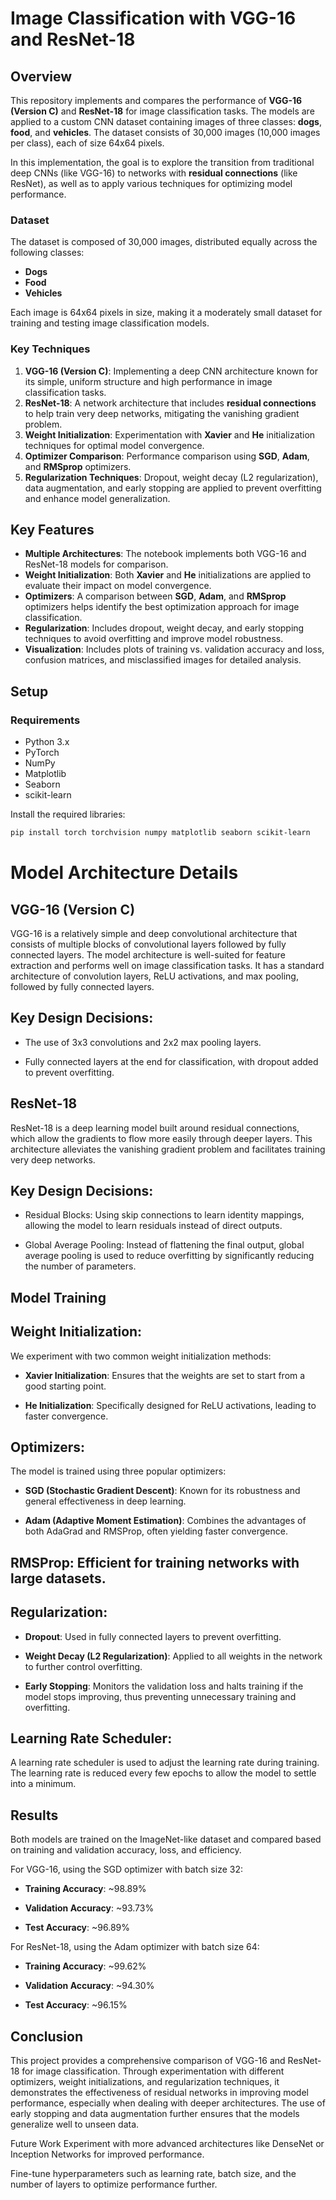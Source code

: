 # Image Classification with VGG-16 and ResNet-18

## Overview
This repository implements and compares the performance of **VGG-16 (Version C)** and **ResNet-18** for image classification tasks. The models are applied to a custom CNN dataset containing images of three classes: **dogs**, **food**, and **vehicles**. The dataset consists of 30,000 images (10,000 images per class), each of size 64x64 pixels.

In this implementation, the goal is to explore the transition from traditional deep CNNs (like VGG-16) to networks with **residual connections** (like ResNet), as well as to apply various techniques for optimizing model performance.

### Dataset
The dataset is composed of 30,000 images, distributed equally across the following classes:
- **Dogs**
- **Food**
- **Vehicles**

Each image is 64x64 pixels in size, making it a moderately small dataset for training and testing image classification models. 

### Key Techniques
1. **VGG-16 (Version C)**: Implementing a deep CNN architecture known for its simple, uniform structure and high performance in image classification tasks.
2. **ResNet-18**: A network architecture that includes **residual connections** to help train very deep networks, mitigating the vanishing gradient problem.
3. **Weight Initialization**: Experimentation with **Xavier** and **He** initialization techniques for optimal model convergence.
4. **Optimizer Comparison**: Performance comparison using **SGD**, **Adam**, and **RMSprop** optimizers.
5. **Regularization Techniques**: Dropout, weight decay (L2 regularization), data augmentation, and early stopping are applied to prevent overfitting and enhance model generalization.

## Key Features
- **Multiple Architectures**: The notebook implements both VGG-16 and ResNet-18 models for comparison.
- **Weight Initialization**: Both **Xavier** and **He** initializations are applied to evaluate their impact on model convergence.
- **Optimizers**: A comparison between **SGD**, **Adam**, and **RMSprop** optimizers helps identify the best optimization approach for image classification.
- **Regularization**: Includes dropout, weight decay, and early stopping techniques to avoid overfitting and improve model robustness.
- **Visualization**: Includes plots of training vs. validation accuracy and loss, confusion matrices, and misclassified images for detailed analysis.

## Setup
### Requirements
- Python 3.x
- PyTorch
- NumPy
- Matplotlib
- Seaborn
- scikit-learn

Install the required libraries:

```bash
pip install torch torchvision numpy matplotlib seaborn scikit-learn
```
# Model Architecture Details
## VGG-16 (Version C)
VGG-16 is a relatively simple and deep convolutional architecture that consists of multiple blocks of convolutional layers followed by fully connected layers. The model architecture is well-suited for feature extraction and performs well on image classification tasks. It has a standard architecture of convolution layers, ReLU activations, and max pooling, followed by fully connected layers.

## Key Design Decisions:

- The use of 3x3 convolutions and 2x2 max pooling layers.

- Fully connected layers at the end for classification, with dropout added to prevent overfitting.

## ResNet-18
ResNet-18 is a deep learning model built around residual connections, which allow the gradients to flow more easily through deeper layers. This architecture alleviates the vanishing gradient problem and facilitates training very deep networks.

## Key Design Decisions:

- Residual Blocks: Using skip connections to learn identity mappings, allowing the model to learn residuals instead of direct outputs.

- Global Average Pooling: Instead of flattening the final output, global average pooling is used to reduce overfitting by significantly reducing the number of parameters.

## Model Training
## Weight Initialization:
We experiment with two common weight initialization methods:

- **Xavier Initialization**: Ensures that the weights are set to start from a good starting point.

- **He Initialization**: Specifically designed for ReLU activations, leading to faster convergence.

## Optimizers:
The model is trained using three popular optimizers:

- **SGD (Stochastic Gradient Descent)**: Known for its robustness and general effectiveness in deep learning.

- **Adam (Adaptive Moment Estimation)**: Combines the advantages of both AdaGrad and RMSProp, often yielding faster convergence.

## RMSProp: Efficient for training networks with large datasets.

## Regularization:
- **Dropout**: Used in fully connected layers to prevent overfitting.

- **Weight Decay (L2 Regularization)**: Applied to all weights in the network to further control overfitting.

- **Early Stopping**: Monitors the validation loss and halts training if the model stops improving, thus preventing unnecessary training and overfitting.

## Learning Rate Scheduler:
A learning rate scheduler is used to adjust the learning rate during training. The learning rate is reduced every few epochs to allow the model to settle into a minimum.
## Results
Both models are trained on the ImageNet-like dataset and compared based on training and validation accuracy, loss, and efficiency.


For VGG-16, using the SGD optimizer with batch size 32:

- **Training Accuracy**: ~98.89%

- **Validation Accuracy**: ~93.73%

- **Test Accuracy**: ~96.89%

For ResNet-18, using the Adam optimizer with batch size 64:

- **Training Accuracy**: ~99.62%

- **Validation Accuracy**: ~94.30%

- **Test Accuracy**: ~96.15%



## Conclusion
This project provides a comprehensive comparison of VGG-16 and ResNet-18 for image classification. Through experimentation with different optimizers, weight initializations, and regularization techniques, it demonstrates the effectiveness of residual networks in improving model performance, especially when dealing with deeper architectures. The use of early stopping and data augmentation further ensures that the models generalize well to unseen data.

Future Work
Experiment with more advanced architectures like DenseNet or Inception Networks for improved performance.

Fine-tune hyperparameters such as learning rate, batch size, and the number of layers to optimize performance further.




